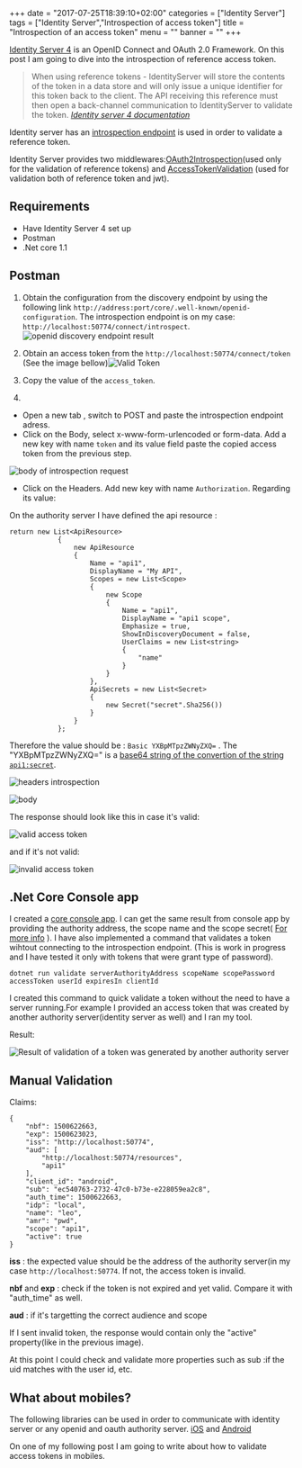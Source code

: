 +++
date = "2017-07-25T18:39:10+02:00"
categories = ["Identity Server"]
tags = ["Identity Server","Introspection of access token"]
title = "Introspection of an access token"
menu = ""
banner = ""
+++

[Identity Server 4](http://docs.identityserver.io/en/release/) is an OpenID Connect and OAuth 2.0 Framework.  On this post I am going to dive into the introspection of reference access token.


>When using reference tokens - IdentityServer will store the contents of the token in a data store and will only issue a unique identifier for this token back to the client. 
>The API receiving this reference must then open a back-channel communication to IdentityServer to validate the token. <cite> [Identity server 4 documentation](http://docs.identityserver.io/en/release/topics/reference_tokens.html)</cite>

Identity server has an [introspection endpoint](http://docs.identityserver.io/en/release/endpoints/introspection.html?highlight=introspect) is used in order to validate a reference token.

Identity Server provides  two middlewares:[OAuth2Introspection](https://github.com/IdentityModel/IdentityModel.AspNetCore.OAuth2Introspection)(used only for the validation of reference tokens)
 and [AccessTokenValidation](https://github.com/IdentityServer/IdentityServer4.AccessTokenValidation) (used for validation both of  reference token and jwt). 


## Requirements

* Have Identity Server 4 set up 
* Postman
* .Net core 1.1

## Postman

1. Obtain the configuration from the discovery endpoint by using the following link  ```http://address:port/core/.well-known/openid-configuration```. The introspection endpoint is on my case: ``http://localhost:50774/connect/introspect``. ![openid discovery endpoint result](/images/introspect_discovery.JPG)

2. Obtain an access token from the ``http://localhost:50774/connect/token`` (See the image bellow)![Valid Token](/images/introspect_access_token.JPG)

3. Copy the value of the ``access_token``.

4.

*    Open a new tab , switch to POST and paste the introspection endpoint adress. 
*    Click on the Body, select x-www-form-urlencoded or form-data. Add a new key with name ``token`` and its value field paste the copied access token from the previous step.

![body of introspection request](/images/introspect_body.JPG)

*  Click on the Headers. Add new key with name ``Authorization``. Regarding its value:

On the authority server I have defined the api resource :

```
return new List<ApiResource>
            {
                new ApiResource
                {
                    Name = "api1",
                    DisplayName = "My API",
                    Scopes = new List<Scope>
                    {
                        new Scope
                        {
                            Name = "api1",
                            DisplayName = "api1 scope",
                            Emphasize = true,
                            ShowInDiscoveryDocument = false,
                            UserClaims = new List<string>
                            {
                                "name"
                            }
                        }
                    },
                    ApiSecrets = new List<Secret>
                    {
                        new Secret("secret".Sha256())
                    }
                }
            };
```

Therefore the value should be : ``Basic YXBpMTpzZWNyZXQ=`` .
The "YXBpMTpzZWNyZXQ=" is a [base64 string of the convertion of the string ``api1:secret``](https://github.com/lsimopoulos/IntrospectTokenCoreConsoleApp/blob/master/IntrospectTokenCoreConsoleApp/IntrospectTokenCoreConsoleApp/Program.cs#L342).

![headers introspection](/images/introspect_headers.JPG)

![body](/images/introspect_body.JPG)

The response should look like this  in case it's valid:

![valid access token](/images/introspect_valid_token_result.JPG)

and if it's not valid:

![invalid access token](/images/introspect_invalid_token.JPG)

## .Net Core  Console app

I created a [core console app](https://github.com/lsimopoulos/IntrospectTokenCoreConsoleApp). 
I can get the same result from console app by providing the authority address, the scope name and the scope secret( [For more info](https://github.com/lsimopoulos/IntrospectTokenCoreConsoleApp/blob/master/README.md#usage) ).
I have also implemented a command that validates a token wihtout connecting to the introspection endpoint. (This is work in progress and I have tested it only with tokens that were grant type of password). 

```
dotnet run validate serverAuthorityAddress scopeName scopePassword accessToken userId expiresIn clientId
```
I created this command to quick validate a token without the need to have a server running.For example I provided an access token that was created by another authority server(identity server as well) and I ran my tool. 

Result:

![Result of validation of a token was generated by another authority server](/images/console_invalid_example.JPG)



## Manual Validation

Claims: 

```
{
    "nbf": 1500622663,
    "exp": 1500623023,
    "iss": "http://localhost:50774",
    "aud": [
        "http://localhost:50774/resources",
        "api1"
    ],
    "client_id": "android",
    "sub": "ec540763-2732-47c0-b73e-e228059ea2c8",
    "auth_time": 1500622663,
    "idp": "local",
    "name": "leo",
    "amr": "pwd",
    "scope": "api1",
    "active": true
}
```

**iss** :  the expected value should be the address of the authority server(in my case ``http://localhost:50774``. If not, the access token is invalid.

**nbf** and **exp** : check if the token is not expired and yet valid. Compare it with "auth_time" as well.

**aud** : if it's targetting the correct audience and scope
 

If I sent invalid token, the response would contain only the "active" property(like in the previous image).

At this point I could check and validate more properties such as sub :if the uid matches with the user id, etc.

## What about mobiles? 

The following libraries can be used in order to communicate with  identity server or any openid and oauth authority server.
[iOS](https://github.com/openid/AppAuth-iOS) and
[Android](https://github.com/openid/AppAuth-Android) 

On one of my following post I am going to write about how to validate access tokens in mobiles.
